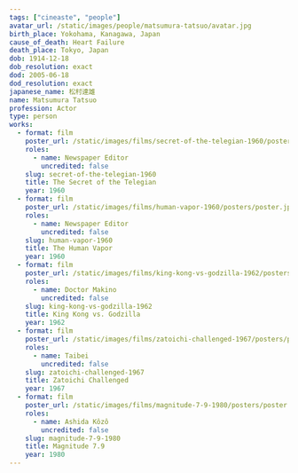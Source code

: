 ```yaml
---
tags: ["cineaste", "people"]
avatar_url: /static/images/people/matsumura-tatsuo/avatar.jpg
birth_place: Yokohama, Kanagawa, Japan
cause_of_death: Heart Failure
death_place: Tokyo, Japan
dob: 1914-12-18
dob_resolution: exact
dod: 2005-06-18
dod_resolution: exact
japanese_name: 松村達雄
name: Matsumura Tatsuo
profession: Actor
type: person
works:
  - format: film
    poster_url: /static/images/films/secret-of-the-telegian-1960/posters/poster.jpg
    roles:
      - name: Newspaper Editor
        uncredited: false
    slug: secret-of-the-telegian-1960
    title: The Secret of the Telegian
    year: 1960
  - format: film
    poster_url: /static/images/films/human-vapor-1960/posters/poster.jpg
    roles:
      - name: Newspaper Editor
        uncredited: false
    slug: human-vapor-1960
    title: The Human Vapor
    year: 1960
  - format: film
    poster_url: /static/images/films/king-kong-vs-godzilla-1962/posters/poster.jpg
    roles:
      - name: Doctor Makino
        uncredited: false
    slug: king-kong-vs-godzilla-1962
    title: King Kong vs. Godzilla
    year: 1962
  - format: film
    poster_url: /static/images/films/zatoichi-challenged-1967/posters/poster.jpg
    roles:
      - name: Taibei
        uncredited: false
    slug: zatoichi-challenged-1967
    title: Zatoichi Challenged
    year: 1967
  - format: film
    poster_url: /static/images/films/magnitude-7-9-1980/posters/poster.jpg
    roles:
      - name: Ashida Kôzô
        uncredited: false
    slug: magnitude-7-9-1980
    title: Magnitude 7.9
    year: 1980
---
```

